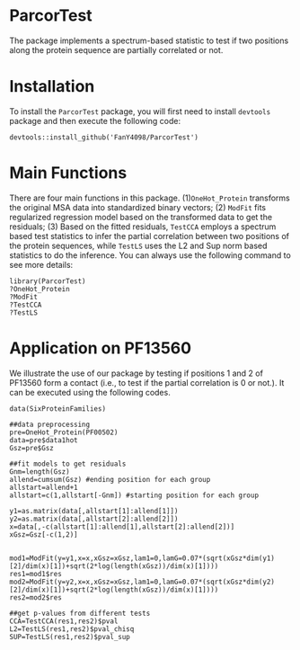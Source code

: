 # ParcorTest
The package implements a spectrum-based statistic to test if two positions along the protein sequence are partially correlated or not.

# Installation
To install the `ParcorTest` package, you will first need to install `devtools` package and then execute the following code: 
```
devtools::install_github('FanY4098/ParcorTest')
```

# Main Functions
There are four main functions in this package. (1)`OneHot_Protein` transforms the original MSA data into standardized binary vectors; (2) `ModFit` fits regularized regression model based on the transformed data to get the residuals; (3) Based on the fitted residuals, `TestCCA` employs a spectrum based test statistics to infer the partial correlation between two positions of the protein sequences, while `TestLS` uses the L2 and Sup norm based statistics to do the inference. You can always use the following command to see more details:
```
library(ParcorTest)
?OneHot_Protein
?ModFit
?TestCCA
?TestLS
```

# Application on PF13560
We illustrate the use of our package by testing if positions 1 and 2 of PF13560 form a contact (i.e., to test if the partial correlation is 0 or not.). It can be executed using the following codes.

```
data(SixProteinFamilies)

##data preprocessing
pre=OneHot_Protein(PF00502)
data=pre$data1hot
Gsz=pre$Gsz

##fit models to get residuals
Gnm=length(Gsz)
allend=cumsum(Gsz) #ending position for each group
allstart=allend+1
allstart=c(1,allstart[-Gnm]) #starting position for each group

y1=as.matrix(data[,allstart[1]:allend[1]])
y2=as.matrix(data[,allstart[2]:allend[2]])
x=data[,-c(allstart[1]:allend[1],allstart[2]:allend[2])]
xGsz=Gsz[-c(1,2)]


mod1=ModFit(y=y1,x=x,xGsz=xGsz,lam1=0,lamG=0.07*(sqrt(xGsz*dim(y1)[2]/dim(x)[1])+sqrt(2*log(length(xGsz))/dim(x)[1])))
res1=mod1$res
mod2=ModFit(y=y2,x=x,xGsz=xGsz,lam1=0,lamG=0.07*(sqrt(xGsz*dim(y2)[2]/dim(x)[1])+sqrt(2*log(length(xGsz))/dim(x)[1])))
res2=mod2$res

##get p-values from different tests
CCA=TestCCA(res1,res2)$pval
L2=TestLS(res1,res2)$pval_chisq
SUP=TestLS(res1,res2)$pval_sup
